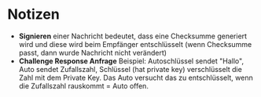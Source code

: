 # Notizen 
- **Signieren** einer Nachricht bedeutet, dass eine Checksumme generiert wird und diese wird beim Empfänger entschlüsselt (wenn Checksumme passt, dann wurde Nachricht nicht verändert)
- **Challenge Response Anfrage** Beispiel: Autoschlüssel sendet "Hallo", Auto sendet Zufallszahl, Schlüssel (hat private key) verschlüsselt die Zahl mit dem Private Key. Das Auto versucht das zu entschlüsselt, wenn die Zufallszahl rauskommt = Auto offen.
